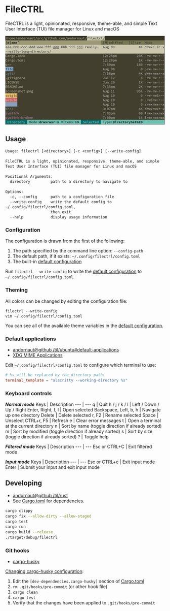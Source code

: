 # FileCTRL

FileCTRL is a light, opinionated, responsive, theme-able, and simple Text User Interface (TUI) file manager for Linux and macOS

![image](./screenshot.png)

## Usage

```
Usage: filectrl [<directory>] [-c <config>] [--write-config]

FileCTRL is a light, opinionated, responsive, theme-able, and simple
Text User Interface (TUI) file manager for Linux and macOS

Positional Arguments:
  directory         path to a directory to navigate to

Options:
  -c, --config      path to a configuration file
  --write-config    write the default config to ~/.config/filectrl/config.toml,
                    then exit
  --help            display usage information
```

### Configuration

The configuration is drawn from the first of the following:

1. The path specified by the command line option: `--config-path`
1. The default path, if it exists: `~/.config/filectrl/config.toml`
1. The built-in [default configuration](./src/app/default_config.rs)

Run `filectrl --write-config` to write the [default configuration](./src/app/default_config.rs) to `~/.config/filectrl/config.toml`.

### Theming

All colors can be changed by editing the configuration file:

```
filectrl --write-config
vim ~/.config/filectrl/config.toml
```

You can see all of the available theme variables in the [default configuration](./src/app/default_config.rs).

### Default applications

* [andornaut@github /til/ubuntu#default-applications](https://github.com/andornaut/til/blob/master/docs/ubuntu.md#default-applications)
* [XDG MIME Applications](https://wiki.archlinux.org/title/XDG_MIME_Applications)

Edit `~/.config/filectrl/config.toml` to configure which terminal to use:

```toml
# %s will be replaced by the directory path:
terminal_template = "alacritty --working-directory %s"
```

### Keyboard controls

***Normal mode***
Keys | Description
--- | ---
q | Quit
h / j / k / l | Left / Down / Up / Right
Enter, Right, f, l | Open selected
Backspace, Left, b, h | Navigate up one directory
Delete | Delete selected
r, F2 | Rename selected
Space | Unselect
CTRL+r, F5 | Refresh
e | Clear error messages
t | Open a terminal at the current directory
n | Sort by name (toggle direction if already sorted)
m | Sort by modified (toggle direction if already sorted)
s | Sort by size (toggle direction if already sorted)
? | Toggle help

***Filtered mode***
Keys | Description
--- | ---
Esc or CTRL+C | Exit filtered mode

***Input mode***
Keys | Description
--- | ---
Esc or CTRL+c | Exit input mode
Enter | Submit your input and exit input mode

## Developing

* [andornaut@github /til/rust](https://github.com/andornaut/til/blob/master/docs/rust.md)
* See [Cargo.toml](./Cargo.toml) for dependencies.

```bash
cargo clippy
cargo fix --allow-dirty --allow-staged
cargo test
cargo run
cargo build --release
./target/debug/filectrl
```

### Git hooks

* [cargo-husky](https://github.com/rhysd/cargo-husky)

[Changing cargo-husky configuration](https://github.com/rhysd/cargo-husky/issues/30):

1. Edit the `[dev-dependencies.cargo-husky]` section of [Cargo.toml](./Cargo.toml)
1. `rm .git/hooks/pre-commit` (or other hook file)
1. `cargo clean`
1. `cargo test`
1. Verify that the changes have been applied to `.git/hooks/pre-commit`
